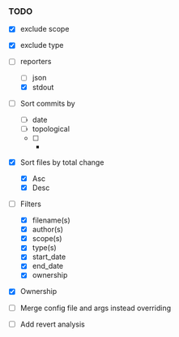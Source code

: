 ### TODO
- [x] exclude scope
- [x] exclude type
- [ ] reporters
	- [ ] json
	- [x] stdout
- [ ] Sort commits by
	- [ ] date
	- [ ] topological
	- [ ] -
- [x] Sort files by total change
    - [x] Asc
    - [x] Desc
- [ ] Filters
	- [x] filename(s)
	- [x] author(s)
	- [x] scope(s)
	- [x] type(s)
	- [x] start_date
	- [x] end_date
	- [x] ownership
- [x] Ownership
- [ ] Merge config file and args instead overriding
- [ ] Add revert analysis

